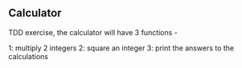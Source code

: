 ## Calculator ##

TDD exercise, the calculator will have 3 functions - 

1: multiply 2 integers
2: square an integer
3: print the answers to the calculations
